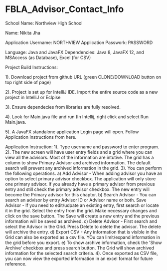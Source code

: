 # FBLA_Advisor_Contact_Info

School Name: Northview High School

Name: Nikita Jha

Application Username: NORTHVIEW
Application Passwork: PASSWORD

Language: Java and JavaFX
Dependencies: Java 8, JavaFX 12, and MSAccess (as Database), Excel (for CSV)

Project Build Instructions: 

1). Download project from github URL (green CLONE/DOWNLOAD button on top right side of page) 

2). Project is set up for IntelliJ IDE. Import the entire source code as a new project in IntelliJ or Eclpise 

3). Ensure dependecies from libraries are fully resolved. 

4). Look for Main.java file and run (In Intellij, right click and select Run Main.java.

5). A JavaFX standalone application Login page will open. Follow Application Instructions from here.


Application Instruction: 
1). Type username and password to enter program.
2). The new screen will have user entry fields and a grid where you can view all the advisors. Most of the information are intutive.
  The grid has a column to show Primary Advisor and archived information. The default search will prevent any archived information in 
  the grid.
3). You can perform the following operations.
    a) Add Advisor - When adding advisor you have an option to select primary advisor checkbox. The application will only store one
    primary advisor. If you already have a primary advisor from previous entry and still check the primary advisor checkbox. The new
    entry will become the Primary advisor for this chaptor.
    b) Search Advisor - You can search an advisor by entry Advisor ID or Advisor name or both. 
    Save Advisor - If you need to edit/udpate an existing entry, first search or locate it in the grid. Select the entry from the grid.
    Make necessary changes and click on the save button. The Save will create a new entry and the previous information will be saved as 
    archived.
    c) Delete Advisor - First search and select the Advisor in the Grid. Press Delete to delete the advisor. The delete will archive the entry.
    d) Export CSV - Any information that is visible in the Grid can also be exported as a csv file. YOu can limit/expand information in 
    the grid before you export.
    e) To show archive information, check the 'Show Archive' checkbox and press search button. The Grid will show archived information for 
    the selected search criteria.
4). Once exported as CSV file, you can now view the exported information in an excel format for future reference. 

